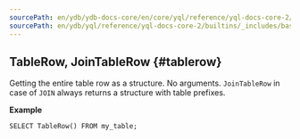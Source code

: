 ```yaml
---
sourcePath: en/ydb/ydb-docs-core/en/core/yql/reference/yql-docs-core-2/builtins/_includes/basic/table_row.md
sourcePath: en/ydb/yql/reference/yql-docs-core-2/builtins/_includes/basic/table_row.md
---
```

## TableRow, JoinTableRow {#tablerow}

Getting the entire table row as a structure. No arguments. `JoinTableRow` in case of `JOIN` always returns a structure with table prefixes.

**Example**

```yql
SELECT TableRow() FROM my_table;
```


